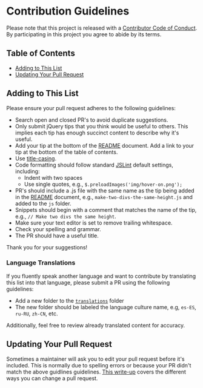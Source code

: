 # Contribution Guidelines

Please note that this project is released with a [Contributor Code of Conduct](CODE-OF-CONDUCT.md). By participating in this project you agree to abide by its terms.


## Table of Contents

- [Adding to This List](#adding-to-this-list)
- [Updating Your Pull Request](#updating-your-pull-request)


## Adding to This List

Please ensure your pull request adheres to the following guidelines:

* Search open and closed PR's to avoid duplicate suggestions.
* Only submit jQuery tips that you think would be useful to others. This implies each tip has enough succinct content to describe why it's useful.
* Add your tip at the bottom of the [README](https://github.com/AllThingsSmitty/jquery-tips-everyone-should-know/blob/master/README.md) document. Add a link to your tip at the bottom of the table of contents.
* Use [title-casing](http://titlecapitalization.com).
* Code formatting should follow standard [JSLint](http://www.jslint.com/) default settings, including:
  * Indent with two spaces
  * Use single quotes, e.g., `$.preloadImages('img/hover-on.png');`
* PR's should include a .js file with the same name as the tip being added in the [README](https://github.com/AllThingsSmitty/jquery-tips-everyone-should-know/blob/master/README.md) document, e.g., `make-two-divs-the-same-height.js` and added to the `js` folder.
* Snippets should begin with a comment that matches the name of the tip, e.g., `// Make two divs the same height`.
* Make sure your text editor is set to remove trailing whitespace.
* Check your spelling and grammar.
* The PR should have a useful title.

Thank you for your suggestions!


### Language Translations

If you fluently speak another language and want to contribute by translating this list into that language, please submit a PR using the following guidelines:

* Add a new folder to the [`translations`](https://github.com/AllThingsSmitty/jquery-tips-everyone-should-know/tree/master/translations) folder
* The new folder should be labeled the language culture name, e.g, `es-ES`, `ru-RU`, `zh-CN`, etc.

Additionally, feel free to review already translated content for accuracy.


## Updating Your Pull Request

Sometimes a maintainer will ask you to edit your pull request before it's included. This is normally due to spelling errors or because your PR didn't match the above guidlines guidelines. [This write-up](https://github.com/RichardLitt/docs/blob/master/amending-a-commit-guide.md) covers the different ways you can change a pull request.